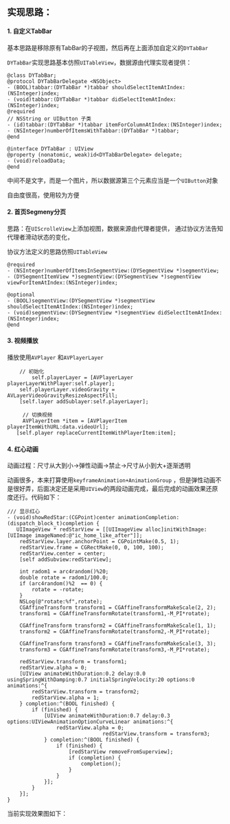 

## 实现思路：



#### 1. 自定义TabBar

基本思路是移除原有TabBar的子视图，然后再在上面添加自定义的`DYTabBar`

`DYTabBar`实现思路基本仿照`UITableView`，数据源由代理实现者提供：

```objc
@class DYTabBar;
@protocol DYTabBarDelegate <NSObject>
- (BOOL)tabbar:(DYTabBar *)tabbar shouldSelectItemAtIndex:(NSInteger)index;
- (void)tabbar:(DYTabBar *)tabbar didSelectItemAtIndex:(NSInteger)index;
@required
// NSString or UIButton 子类
- (id)tabbar:(DYTabBar *)tabbar itemForColumnAtIndex:(NSInteger)index;
- (NSInteger)numberOfItemsWithTabbar:(DYTabBar *)tabbar;
@end

@interface DYTabBar : UIView
@property (nonatomic, weak)id<DYTabBarDelegate> delegate;
- (void)reloadData;
@end
```

中间不是文字，而是一个图片，所以数据源第三个元素应当是一个`UIButton`对象

自由度很高，使用较为方便



#### 2. 首页Segmeny分页

思路：在`UIScrolleView`上添加视图，数据来源由代理者提供， 通过协议方法告知代理者滑动状态的变化，

协议方法定义的思路仿照`UITableView`

```objc
@required
- (NSInteger)numberOfItemsInSegmentView:(DYSegmentView *)segmentView;
- (DYSegmentItemView *)segmentView:(DYSegmentView *)segmentView viewForItemAtIndex:(NSInteger)index;

@optional
- (BOOL)segmentView:(DYSegmentView *)segmentView shouldSelectItemAtIndex:(NSInteger)index;
- (void)segmentView:(DYSegmentView *)segmentView didSelectItemAtIndex:(NSInteger)index;
@end
```



#### 3. 视频播放

播放使用`AVPlayer` 和`AVPlayerLayer `

```objc
    // 初始化
		self.playerLayer = [AVPlayerLayer playerLayerWithPlayer:self.player];
  	self.playerLayer.videoGravity = AVLayerVideoGravityResizeAspectFill;
    [self.layer addSublayer:self.playerLayer];
```

```objc
 	 // 切换视频
 	 AVPlayerItem *item = [AVPlayerItem playerItemWithURL:data.videoUrl];
   [self.player replaceCurrentItemWithPlayerItem:item];
```



#### 4. 红心动画

动画过程：尺寸从大到小->弹性动画->禁止->尺寸从小到大+逐渐透明

动画很多，本来打算使用`keyframeAnimation+AnimationGroup` ，但是弹性动画不是很好弄，后面决定还是采用`UIView`的两段动画完成，最后完成的动画效果还原度还行。代码如下：

```objc
/// 显示红心
- (void)showRedStar:(CGPoint)center animationCompletion:(dispatch_block_t)completion {
   UIImageView * redStarView = [[UIImageView alloc]initWithImage:[UIImage imageNamed:@"ic_home_like_after"]];
    redStarView.layer.anchorPoint = CGPointMake(0.5, 1);
    redStarView.frame = CGRectMake(0, 0, 100, 100);
    redStarView.center = center;
    [self addSubview:redStarView];
    
    int radom1 = arc4random()%20;
    double rotate = radom1/100.0;
    if (arc4random()%2  == 0) {
        rotate = -rotate;
    }
    NSLog(@"rotate:%f",rotate);
    CGAffineTransform transform1 = CGAffineTransformMakeScale(2, 2);
    transform1 = CGAffineTransformRotate(transform1,-M_PI*rotate);
    
    CGAffineTransform transform2 = CGAffineTransformMakeScale(1, 1);
    transform2 = CGAffineTransformRotate(transform2,-M_PI*rotate);
    
    CGAffineTransform transform3 = CGAffineTransformMakeScale(3, 3);
    transform3 = CGAffineTransformRotate(transform3,-M_PI*rotate);
    
    redStarView.transform = transform1;
    redStarView.alpha = 0;
    [UIView animateWithDuration:0.2 delay:0.0 usingSpringWithDamping:0.7 initialSpringVelocity:20 options:0 animations:^{
        redStarView.transform = transform2;
        redStarView.alpha = 1;
    } completion:^(BOOL finished) {
        if (finished) {
            [UIView animateWithDuration:0.7 delay:0.3 options:UIViewAnimationOptionCurveLinear animations:^{
                redStarView.alpha = 0;
                               redStarView.transform = transform3;
            } completion:^(BOOL finished) {
                if (finished) {
                    [redStarView removeFromSuperview];
                    if (completion) {
                        completion();
                    }
                }
            }];
        }
    }];
}
```

当前实现效果图如下：

